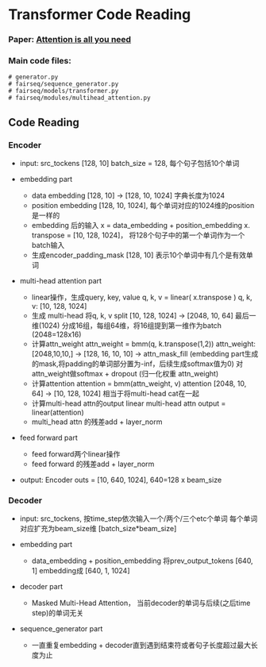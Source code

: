 # Transformer Code Reading 

### Paper: [Attention is all you need](https://arxiv.org/pdf/1706.03762.pdf)
### Main code files:
```
# generator.py
# fairseq/sequence_generator.py
# fairseq/models/transformer.py
# fairseq/modules/multihead_attention.py
```
## Code Reading 

### Encoder ###

- input: src_tockens [128, 10]
  batch_size = 128, 每个句子包括10个单词

- embedding part
  - data embedding
    [128, 10]  -> [128, 10, 1024] 字典长度为1024
  - position embedding
    [128, 10, 1024], 每个单词对应的1024维的position是一样的
  - embedding 后的输入
    x = data_embedding + position_embedding
    x. transpose = [10, 128, 1024]， 将128个句子中的第一个单词作为一个batch输入
  - 生成encoder_padding_mask
    [128, 10] 表示10个单词中有几个是有效单词

- multi-head attention part
  - linear操作，生成query, key, value
    q, k, v = linear( x.transpose )
    q, k, v: [10, 128, 1024]
  - 生成 multi-head
    将q, k, v split  [10, 128, 1024] -> [2048, 10, 64]
    最后一维(1024) 分成16组，每组64维，将16组提到第一维作为batch (2048=128x16)
  - 计算attn_weight
    attn_weight = bmm(q, k.transpose(1,2))
    attn_weight:  [2048,10,10,] -> [128, 16, 10, 10] -> attn_mask_fill 
    (embedding part生成的mask,将padding的单词部分置为-inf，后续生成softmax值为0)
    对attn_weight做softmax + dropout (归一化权重 attn_weight)
  - 计算attention
    attention = bmm(attn_weight, v)
    attention [2048, 10, 64] -> [10, 128, 1024] 相当于将multi-head cat在一起
  - 计算multi-head attn的output linear
    multi-head attn output = linear(attention)
  - multi_head attn 的残差add + layer_norm
    
- feed forward part
  - feed forward两个linear操作
  - feed forward 的残差add + layer_norm

- output: Encoder outs = [10, 640, 1024], 640=128 x beam_size


### Decoder ###

- input: src_tockens, 按time_step依次输入一个/两个/三个etc个单词
  每个单词对应扩充为beam_size维 [batch_size*beam_size]

- embedding part
  - data_embedding + position_embedding
    将prev_output_tokens [640, 1] embedding成 [640, 1, 1024]

- decoder part
  - Masked Multi-Head Attention， 当前decoder的单词与后续(之后time step)的单词无关

- sequence_generator part
  - 一直重复embedding + decoder直到遇到结束符或者句子长度超过最大长度为止
